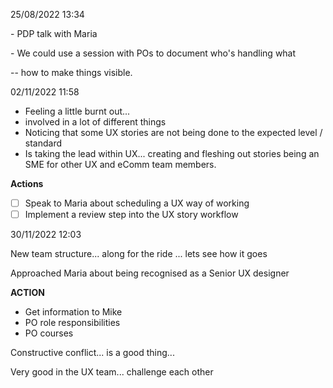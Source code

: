 25/08/2022 13:34

\- PDP talk with Maria

\- We could use a session with POs to document who's handling what

\-\- how to make things visible.

02/11/2022 11:58

- Feeling a little burnt out...
- involved in a lot of different things
- Noticing that some UX stories are not being done to the expected level / standard
- Is taking the lead within UX... creating and fleshing out stories being an SME for other UX and eComm team members.

**Actions**

- [ ] Speak to Maria about scheduling a UX way of working
- [ ] Implement a review step into the UX story workflow

30/11/2022 12:03

New team structure... along for the ride ... lets see how it goes

Approached Maria about being recognised as a Senior UX designer

**ACTION**

- Get information to Mike
- PO role responsibilities
- PO courses

Constructive conflict... is a good thing... 

Very good in the UX team... challenge each other